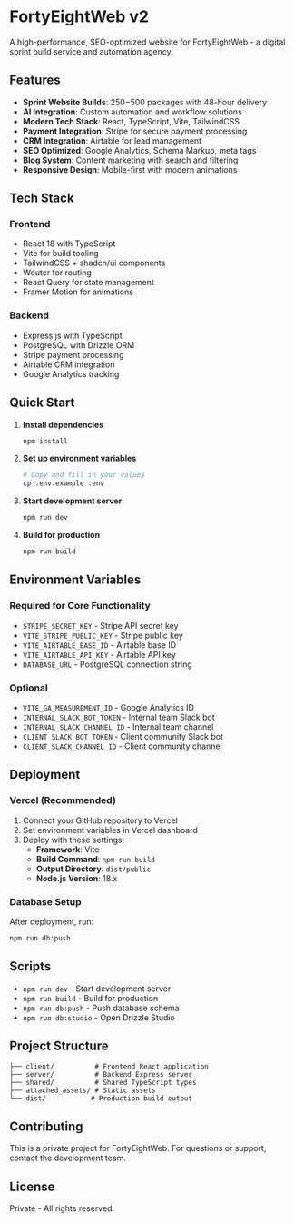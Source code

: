 # FortyEightWeb v2

A high-performance, SEO-optimized website for FortyEightWeb - a digital sprint build service and automation agency.

## Features

- **Sprint Website Builds**: $250-$500 packages with 48-hour delivery
- **AI Integration**: Custom automation and workflow solutions
- **Modern Tech Stack**: React, TypeScript, Vite, TailwindCSS
- **Payment Integration**: Stripe for secure payment processing
- **CRM Integration**: Airtable for lead management
- **SEO Optimized**: Google Analytics, Schema Markup, meta tags
- **Blog System**: Content marketing with search and filtering
- **Responsive Design**: Mobile-first with modern animations

## Tech Stack

### Frontend
- React 18 with TypeScript
- Vite for build tooling
- TailwindCSS + shadcn/ui components
- Wouter for routing
- React Query for state management
- Framer Motion for animations

### Backend
- Express.js with TypeScript
- PostgreSQL with Drizzle ORM
- Stripe payment processing
- Airtable CRM integration
- Google Analytics tracking

## Quick Start

1. **Install dependencies**
   ```bash
   npm install
   ```

2. **Set up environment variables**
   ```bash
   # Copy and fill in your values
   cp .env.example .env
   ```

3. **Start development server**
   ```bash
   npm run dev
   ```

4. **Build for production**
   ```bash
   npm run build
   ```

## Environment Variables

### Required for Core Functionality
- `STRIPE_SECRET_KEY` - Stripe API secret key
- `VITE_STRIPE_PUBLIC_KEY` - Stripe public key
- `VITE_AIRTABLE_BASE_ID` - Airtable base ID
- `VITE_AIRTABLE_API_KEY` - Airtable API key
- `DATABASE_URL` - PostgreSQL connection string

### Optional
- `VITE_GA_MEASUREMENT_ID` - Google Analytics ID
- `INTERNAL_SLACK_BOT_TOKEN` - Internal team Slack bot
- `INTERNAL_SLACK_CHANNEL_ID` - Internal team channel
- `CLIENT_SLACK_BOT_TOKEN` - Client community Slack bot
- `CLIENT_SLACK_CHANNEL_ID` - Client community channel

## Deployment

### Vercel (Recommended)
1. Connect your GitHub repository to Vercel
2. Set environment variables in Vercel dashboard
3. Deploy with these settings:
   - **Framework**: Vite
   - **Build Command**: `npm run build`
   - **Output Directory**: `dist/public`
   - **Node.js Version**: 18.x

### Database Setup
After deployment, run:
```bash
npm run db:push
```

## Scripts

- `npm run dev` - Start development server
- `npm run build` - Build for production
- `npm run db:push` - Push database schema
- `npm run db:studio` - Open Drizzle Studio

## Project Structure

```
├── client/          # Frontend React application
├── server/          # Backend Express server
├── shared/          # Shared TypeScript types
├── attached_assets/ # Static assets
└── dist/           # Production build output
```

## Contributing

This is a private project for FortyEightWeb. For questions or support, contact the development team.

## License

Private - All rights reserved.